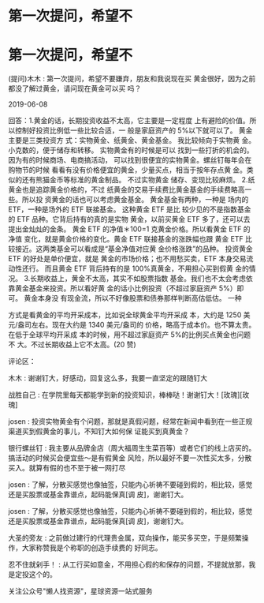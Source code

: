 # 第一次提问，希望不

# 第一次提问，希望不

(提问)木木 : 第一次提问，希望不要嫌弃，朋友和我说现在买 黄金很好，因为之前都没了解过黄金，请问现在黄金可以买 吗？

2019-06-08

回答：1.黄金的话，长期投资收益不太高，它主要是一定程度 上有避险的价值。所以控制好投资比例低一些比较合适，一 般是家庭资产的 5%以下就可以了。 黄金主要是三类投资方 式：实物黄金、纸黄金、黄金基金。 我比较倾向于实物黄 金。小克数的，便于储存和转移。 实物黄金有的时候是可以 找到一些打折的机会的。因为有的时候商场、电商搞活动， 可以找到很便宜的实物黄金。螺丝钉每年会在购物节的时候 看看有没有价格便宜的黄金，少量买点，相当于按年存点黄 金。类似的还有熊猫金币等标准的黄金制品。 不过实物黄金 储存、变现比较麻烦。 2.纸黄金也是追踪黄金价格的，不过 纸黄金的交易手续费比黄金基金的手续费略高一些。所以投 资黄金的话也可以考虑黄金基金。 黄金基金有两种，一种是 场内的 ETF，一种是场外的 ETF 联接基金。 这种黄金 ETF 是比 较少见的不是指数基金的 ETF 品种。它背后持有的真的是实物 黄金，以前买黄金 ETF 多了，还可以去提出金灿灿的金条。 黄金 ETF 的净值＊100=1 克黄金价格。所以看黄金 ETF 的净值 变化，就是黄金价格的变化。黄金 ETF 联接基金的涨跌幅也跟 黄金 ETF 比较接近。这两类基金可以看成是“基金净值对应黄 金价格涨跌”的品种。 投资黄金 ETF 的好处是单价便宜，就是 黄金的市场价格；也不用愁买卖，ETF 本身交易流动性还行。 而且黄金 ETF 背后持有的是 100%真黄金，不用担心买到假黄 金的情况。 3.长期收益上，黄金不太高，其实不如股票指数 基金。我们也不太会考虑依靠黄金基金来投资。所以看好黄 金的话小比例投资（不超过家庭资产 5%）即可。 黄金本身没 有现金流，所以不好像股票和债券那样判断高估低估。 一种

方式是看黄金的平均开采成本，比如说全球黄金平均开采成 本，大约是 1250 美元/盎司左右。现在大约是 1340 美元/盎司的 价格，略高于成本价。也不算太贵。 在低于全球平均开采成 本的时候，用不超过家庭资产 5%的比例买点黄金也问题不 大。不过长期收益上它不太高。(20 赞)

评论区：

木木 : 谢谢钉大，好感动，回复这么多，我要一直坚定的跟随钉大

战胜自己 : 在学院里每天都能学到新的投资知识，棒棒哒！谢谢钉大！[玫瑰][玫瑰]

josen : 投资实物黄金有个问题，那就是真假问题，经常在新闻中看到在一些正规渠道买到假黄金的事儿，不知钉大如何保 证能买到真黄金？

银行螺丝钉 : 我主要从品牌金店（周大福周生生菜百等）或者它们的线上店买的。搞活动的时候买会便宜些～是有假黄金 风险，所以最好不要一次性买太多，分散买入。就算有假的也不至于被一网打尽

josen : 了解，分散买感觉也像抽签，只能内心祈祷不要碰到假的，相比较，感觉还是买股票或基金靠谱点，起码能保真[调 皮]，谢谢钉大。

josen : 了解，分散买感觉也像抽签，只能内心祈祷不要碰到假的，相比较，感觉还是买股票或基金靠谱点，起码能保真[调 皮]，谢谢钉大。

大圣的旁友 : 之前做过建行的代理贵金属，双向操作，能买多买空，于是频繁操作，大家称赞我是个称职的创造手续费的 好同志。

忍不住就剁手！ : 从工行买如意金，不用担心假的和保存的问题，不提就放那，我是定投这个的。

关注公众号"懒人找资源"，星球资源一站式服务